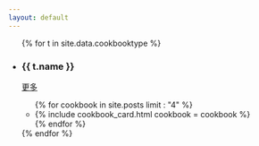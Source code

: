 ```yaml
---
layout: default
---
```


<div class="container-fluid body-lr-p my-5">
	<ul class="row mx-0">
		{% for t in site.data.cookbooktype %}
		<li class="col-12 my-3">
			<div class="border-bottom py-4  d-flex justify-content-between">
				<h3 class="my-1">{{ t.name }}</h3>
				<a class="font-weight-light my-1" href="{{ t.url }}">更多</a>
			</div>
			<div class="my-3 px-2">
				<ul class="row d-flex bd-highlight">
					{% for cookbook in site.posts limit : "4" %}
					<li class="col-sm-6 col-md-6 col-lg-3 col-xl-3 p-2 flex-fill bd-highlight" >
						{% include cookbook_card.html cookbook = cookbook %}
					</li>
					{% endfor %}
				</ul>
			</div>
		</li>
		{% endfor %}
	</ul>
</div>
